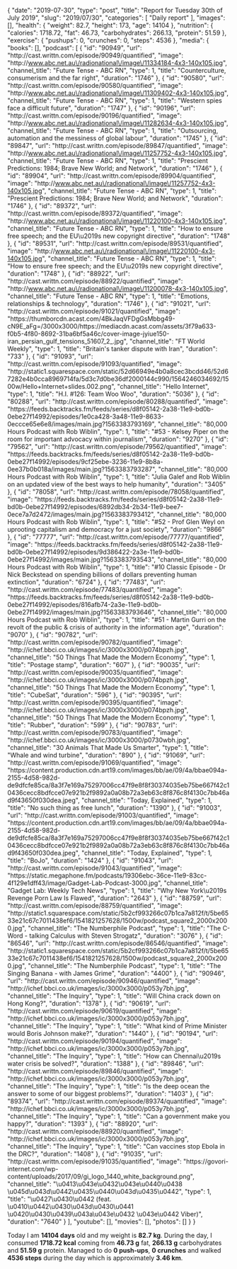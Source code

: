 {
    "date": "2019-07-30",
    "type": "post",
    "title": "Report for Tuesday 30th of July 2019",
    "slug": "2019\/07\/30",
    "categories": [
        "Daily report"
    ],
    "images": [],
    "health": {
        "weight": 82.7,
        "height": 173,
        "age": 14104
    },
    "nutrition": {
        "calories": 1718.72,
        "fat": 46.73,
        "carbohydrates": 266.13,
        "protein": 51.59
    },
    "exercise": {
        "pushups": 0,
        "crunches": 0,
        "steps": 4536
    },
    "media": {
        "books": [],
        "podcast": [
            {
                "id": "90949",
                "url": "http:\/\/cast.writtn.com\/episode\/90949\/quantified",
                "image": "http:\/\/www.abc.net.au\/radionational\/image\/11334184-4x3-140x105.jpg",
                "channel_title": "Future Tense - ABC RN",
                "type": 1,
                "title": "Counterculture, consumerism and the far right",
                "duration": "1746"
            },
            {
                "id": "90580",
                "url": "http:\/\/cast.writtn.com\/episode\/90580\/quantified",
                "image": "http:\/\/www.abc.net.au\/radionational\/image\/11309402-4x3-140x105.jpg",
                "channel_title": "Future Tense - ABC RN",
                "type": 1,
                "title": "Western spies face a difficult future",
                "duration": "1747"
            },
            {
                "id": "90196",
                "url": "http:\/\/cast.writtn.com\/episode\/90196\/quantified",
                "image": "http:\/\/www.abc.net.au\/radionational\/image\/11282634-4x3-140x105.jpg",
                "channel_title": "Future Tense - ABC RN",
                "type": 1,
                "title": "Outsourcing, automation and the messiness of global labour",
                "duration": "1745"
            },
            {
                "id": "89847",
                "url": "http:\/\/cast.writtn.com\/episode\/89847\/quantified",
                "image": "http:\/\/www.abc.net.au\/radionational\/image\/11257752-4x3-140x105.jpg",
                "channel_title": "Future Tense - ABC RN",
                "type": 1,
                "title": "Prescient Predictions: 1984; Brave New World; and Network",
                "duration": "1746"
            },
            {
                "id": "89904",
                "url": "http:\/\/cast.writtn.com\/episode\/89904\/quantified",
                "image": "http:\/\/www.abc.net.au\/radionational\/image\/11257752-4x3-140x105.jpg",
                "channel_title": "Future Tense - ABC RN",
                "type": 1,
                "title": "Prescient Predictions: 1984; Brave New World; and Network",
                "duration": "1746"
            },
            {
                "id": "89372",
                "url": "http:\/\/cast.writtn.com\/episode\/89372\/quantified",
                "image": "http:\/\/www.abc.net.au\/radionational\/image\/11220100-4x3-140x105.jpg",
                "channel_title": "Future Tense - ABC RN",
                "type": 1,
                "title": "How to ensure free speech; and the EU\u2019s new copyright directive",
                "duration": "1748"
            },
            {
                "id": "89531",
                "url": "http:\/\/cast.writtn.com\/episode\/89531\/quantified",
                "image": "http:\/\/www.abc.net.au\/radionational\/image\/11220100-4x3-140x105.jpg",
                "channel_title": "Future Tense - ABC RN",
                "type": 1,
                "title": "How to ensure free speech; and the EU\u2019s new copyright directive",
                "duration": "1748"
            },
            {
                "id": "88922",
                "url": "http:\/\/cast.writtn.com\/episode\/88922\/quantified",
                "image": "http:\/\/www.abc.net.au\/radionational\/image\/11200078-4x3-140x105.jpg",
                "channel_title": "Future Tense - ABC RN",
                "type": 1,
                "title": "Emotions, relationships & technology",
                "duration": "1746"
            },
            {
                "id": "91021",
                "url": "http:\/\/cast.writtn.com\/episode\/91021\/quantified",
                "image": "https:\/\/thumborcdn.acast.com\/4BkJaqVFDgGsMbbg49-cN9E_aFg=\/3000x3000\/https:\/\/mediacdn.acast.com\/assets\/3f79a633-f0b5-4f80-8692-31ba6bf5a46c\/cover-image-jyiue150-iran_persian_gulf_tensions_51607_2_.jpg",
                "channel_title": "FT World Weekly",
                "type": 1,
                "title": "Britain's tanker dispute with Iran",
                "duration": "733"
            },
            {
                "id": "91093",
                "url": "http:\/\/cast.writtn.com\/episode\/91093\/quantified",
                "image": "http:\/\/static1.squarespace.com\/static\/52d66949e4b0a8cec3bcdd46\/52d67282e4b0cca8969714fa\/5d3c7d0be36df2000144c990\/1564246034692\/1500w\/Hello+Internet+slides.002.png",
                "channel_title": "Hello Internet",
                "type": 1,
                "title": "H.I. #126: Team Woo Woo",
                "duration": "5036"
            },
            {
                "id": "80288",
                "url": "http:\/\/cast.writtn.com\/episode\/80288\/quantified",
                "image": "https:\/\/feeds.backtracks.fm\/feeds\/series\/d8f05142-2a38-11e9-bd0b-0ebe27f14992\/episodes\/1e0ca428-3a48-11e9-8633-0eccce65e6e8\/images\/main.jpg?1563383793169",
                "channel_title": "80,000 Hours Podcast with Rob Wiblin",
                "type": 1,
                "title": "#53 - Kelsey Piper on the room for important advocacy within journalism",
                "duration": "9270"
            },
            {
                "id": "79562",
                "url": "http:\/\/cast.writtn.com\/episode\/79562\/quantified",
                "image": "https:\/\/feeds.backtracks.fm\/feeds\/series\/d8f05142-2a38-11e9-bd0b-0ebe27f14992\/episodes\/9cf25ebe-3236-11e9-8b8a-0ee37b0b018a\/images\/main.jpg?1563383793287",
                "channel_title": "80,000 Hours Podcast with Rob Wiblin",
                "type": 1,
                "title": "Julia Galef and Rob Wiblin on an updated view of the best ways to help humanity",
                "duration": "3405"
            },
            {
                "id": "78058",
                "url": "http:\/\/cast.writtn.com\/episode\/78058\/quantified",
                "image": "https:\/\/feeds.backtracks.fm\/feeds\/series\/d8f05142-2a38-11e9-bd0b-0ebe27f14992\/episodes\/6892db34-2b34-11e9-bee7-0ece7a7d2472\/images\/main.jpg?1563383793412",
                "channel_title": "80,000 Hours Podcast with Rob Wiblin",
                "type": 1,
                "title": "#52 - Prof Glen Weyl on uprooting capitalism and democracy for a just society",
                "duration": "9866"
            },
            {
                "id": "77777",
                "url": "http:\/\/cast.writtn.com\/episode\/77777\/quantified",
                "image": "https:\/\/feeds.backtracks.fm\/feeds\/series\/d8f05142-2a38-11e9-bd0b-0ebe27f14992\/episodes\/9d386422-2a3e-11e9-bd0b-0ebe27f14992\/images\/main.jpg?1563383793543",
                "channel_title": "80,000 Hours Podcast with Rob Wiblin",
                "type": 1,
                "title": "#10 Classic Episode - Dr Nick Beckstead on spending billions of dollars preventing human extinction",
                "duration": "6724"
            },
            {
                "id": "77483",
                "url": "http:\/\/cast.writtn.com\/episode\/77483\/quantified",
                "image": "https:\/\/feeds.backtracks.fm\/feeds\/series\/d8f05142-2a38-11e9-bd0b-0ebe27f14992\/episodes\/816afb74-2a3e-11e9-bd0b-0ebe27f14992\/images\/main.jpg?1563383793646",
                "channel_title": "80,000 Hours Podcast with Rob Wiblin",
                "type": 1,
                "title": "#51 - Martin Gurri on the revolt of the public & crisis of authority in the information age",
                "duration": "9070"
            },
            {
                "id": "90782",
                "url": "http:\/\/cast.writtn.com\/episode\/90782\/quantified",
                "image": "http:\/\/ichef.bbci.co.uk\/images\/ic\/3000x3000\/p074bpzh.jpg",
                "channel_title": "50 Things That Made the Modern Economy",
                "type": 1,
                "title": "Postage stamp",
                "duration": "607"
            },
            {
                "id": "90035",
                "url": "http:\/\/cast.writtn.com\/episode\/90035\/quantified",
                "image": "http:\/\/ichef.bbci.co.uk\/images\/ic\/3000x3000\/p074bpzh.jpg",
                "channel_title": "50 Things That Made the Modern Economy",
                "type": 1,
                "title": "CubeSat",
                "duration": "596"
            },
            {
                "id": "90395",
                "url": "http:\/\/cast.writtn.com\/episode\/90395\/quantified",
                "image": "http:\/\/ichef.bbci.co.uk\/images\/ic\/3000x3000\/p074bpzh.jpg",
                "channel_title": "50 Things That Made the Modern Economy",
                "type": 1,
                "title": "Rubber",
                "duration": "599"
            },
            {
                "id": "90783",
                "url": "http:\/\/cast.writtn.com\/episode\/90783\/quantified",
                "image": "http:\/\/ichef.bbci.co.uk\/images\/ic\/3000x3000\/p0730wbh.jpg",
                "channel_title": "30 Animals That Made Us Smarter",
                "type": 1,
                "title": "Whale and wind turbine",
                "duration": "890"
            },
            {
                "id": "91069",
                "url": "http:\/\/cast.writtn.com\/episode\/91069\/quantified",
                "image": "https:\/\/content.production.cdn.art19.com\/images\/bb\/ae\/09\/4a\/bbae094a-2155-4d58-982d-de9dfcfe85ca\/8a3f7e169a75297006cc47f9e8f8f30374035eb75be667f42c10436cecc8bdfcce07e921b2f9892a0a08b72a3eb63c8f876c8f4130c7bb46ad9f43650f030dea.jpeg",
                "channel_title": "Today, Explained",
                "type": 1,
                "title": "No such thing as free lunch",
                "duration": "1390"
            },
            {
                "id": "91003",
                "url": "http:\/\/cast.writtn.com\/episode\/91003\/quantified",
                "image": "https:\/\/content.production.cdn.art19.com\/images\/bb\/ae\/09\/4a\/bbae094a-2155-4d58-982d-de9dfcfe85ca\/8a3f7e169a75297006cc47f9e8f8f30374035eb75be667f42c10436cecc8bdfcce07e921b2f9892a0a08b72a3eb63c8f876c8f4130c7bb46ad9f43650f030dea.jpeg",
                "channel_title": "Today, Explained",
                "type": 1,
                "title": "BoJo",
                "duration": "1424"
            },
            {
                "id": "91043",
                "url": "http:\/\/cast.writtn.com\/episode\/91043\/quantified",
                "image": "https:\/\/static.megaphone.fm\/podcasts\/19306ebc-36ce-11e9-83cc-4f129e1dff43\/image\/Gadget-Lab-Podcast-3000.jpg",
                "channel_title": "Gadget Lab: Weekly Tech News",
                "type": 1,
                "title": "Why New York\u2019s Revenge Porn Law Is Flawed",
                "duration": "2643"
            },
            {
                "id": "88759",
                "url": "http:\/\/cast.writtn.com\/episode\/88759\/quantified",
                "image": "http:\/\/static1.squarespace.com\/static\/5b2cf993266c07b1ca7a812f\/t\/5be6533e21c67c7011438ef6\/1541821257628\/1500w\/podcast_square2_2000x2000.jpg",
                "channel_title": "The Numberphile Podcast",
                "type": 1,
                "title": "The C-Word - talking Calculus with Steven Strogatz",
                "duration": "3076"
            },
            {
                "id": "86546",
                "url": "http:\/\/cast.writtn.com\/episode\/86546\/quantified",
                "image": "http:\/\/static1.squarespace.com\/static\/5b2cf993266c07b1ca7a812f\/t\/5be6533e21c67c7011438ef6\/1541821257628\/1500w\/podcast_square2_2000x2000.jpg",
                "channel_title": "The Numberphile Podcast",
                "type": 1,
                "title": "The Singing Banana - with James Grime",
                "duration": "4400"
            },
            {
                "id": "90946",
                "url": "http:\/\/cast.writtn.com\/episode\/90946\/quantified",
                "image": "http:\/\/ichef.bbci.co.uk\/images\/ic\/3000x3000\/p053y7bh.jpg",
                "channel_title": "The Inquiry",
                "type": 1,
                "title": "Will China crack down on Hong Kong?",
                "duration": "1378"
            },
            {
                "id": "90619",
                "url": "http:\/\/cast.writtn.com\/episode\/90619\/quantified",
                "image": "http:\/\/ichef.bbci.co.uk\/images\/ic\/3000x3000\/p053y7bh.jpg",
                "channel_title": "The Inquiry",
                "type": 1,
                "title": "What kind of Prime Minister would Boris Johnson make?",
                "duration": "1440"
            },
            {
                "id": "90194",
                "url": "http:\/\/cast.writtn.com\/episode\/90194\/quantified",
                "image": "http:\/\/ichef.bbci.co.uk\/images\/ic\/3000x3000\/p053y7bh.jpg",
                "channel_title": "The Inquiry",
                "type": 1,
                "title": "How can Chennai\u2019s water crisis be solved?",
                "duration": "1388"
            },
            {
                "id": "89846",
                "url": "http:\/\/cast.writtn.com\/episode\/89846\/quantified",
                "image": "http:\/\/ichef.bbci.co.uk\/images\/ic\/3000x3000\/p053y7bh.jpg",
                "channel_title": "The Inquiry",
                "type": 1,
                "title": "Is the deep ocean the answer to some of our biggest problems?",
                "duration": "1403"
            },
            {
                "id": "89374",
                "url": "http:\/\/cast.writtn.com\/episode\/89374\/quantified",
                "image": "http:\/\/ichef.bbci.co.uk\/images\/ic\/3000x3000\/p053y7bh.jpg",
                "channel_title": "The Inquiry",
                "type": 1,
                "title": "Can a government make you happy?",
                "duration": "1393"
            },
            {
                "id": "88920",
                "url": "http:\/\/cast.writtn.com\/episode\/88920\/quantified",
                "image": "http:\/\/ichef.bbci.co.uk\/images\/ic\/3000x3000\/p053y7bh.jpg",
                "channel_title": "The Inquiry",
                "type": 1,
                "title": "Can vaccines stop Ebola in the DRC?",
                "duration": "1408"
            },
            {
                "id": "91035",
                "url": "http:\/\/cast.writtn.com\/episode\/91035\/quantified",
                "image": "https:\/\/govori-internet.com\/wp-content\/uploads\/2017\/09\/gi_logo_1440_white_background.png",
                "channel_title": "\u0413\u043e\u0432\u043e\u0440\u0438 \u045d\u043d\u0442\u0435\u0440\u043d\u0435\u0442",
                "type": 1,
                "title": "\u0427\u0430\u0442 (feat. \u0410\u0442\u0430\u043d\u0430\u0441 \u0420\u0430\u0439\u043a\u043e\u0432 \u043e\u0442 Viber)",
                "duration": "7640"
            }
        ],
        "youtube": [],
        "movies": [],
        "photos": []
    }
}

Today I am <strong>14104 days</strong> old and my weight is <strong>82.7 kg</strong>. During the day, I consumed <strong>1718.72 kcal</strong> coming from <strong>46.73 g</strong> fat, <strong>266.13 g</strong> carbohydrates and <strong>51.59 g</strong> protein. Managed to do <strong>0 push-ups</strong>, <strong>0 crunches</strong> and walked <strong>4536 steps</strong> during the day which is approximately <strong>3.46 km</strong>.